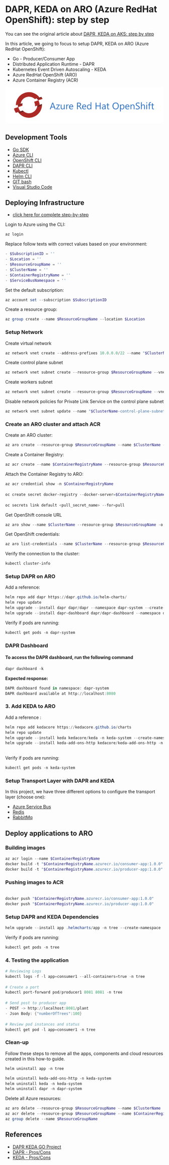 # DAPR, KEDA on ARO (Azure RedHat OpenShift): step by step

You can see the original article about [DAPR, KEDA on AKS: step by step](https://github.com/diegodocs/dapr-keda-go/blob/main/articles/dapr-keda-aks-en-us.md)

In this article, we going to focus to setup DAPR, KEDA on ARO (Azure RedHat OpenShift):

- Go - Producer/Consumer App
- Distributed Application Runtime - DAPR
- Kubernetes Event Driven Autoscaling - KEDA
- Azure RedHat OpenShift (ARO)
- Azure Container Registry (ACR)

![ARO logo](../docs/aro-logo.png)


## Development Tools

- [Go SDK](https://go.dev/dl/)
- [Azure CLI](https://learn.microsoft.com/pt-br/cli/azure/install-azure-cli)
- [OpenShift CLI](https://docs.openshift.com/container-platform/4.11/cli_reference/openshift_cli/getting-started-cli.html)
- [DAPR CLI](https://docs.dapr.io/getting-started/install-dapr-cli/)
- [Kubectl](https://kubernetes.io/pt-br/docs/tasks/tools/)
- [Helm CLI](https://github.com/helm/helm)
- [GIT bash](https://git-scm.com/downloads)
- [Visual Studio Code](https://code.visualstudio.com/download)

## Deploying Infrastructure

- [click here for complete step-by-step](https://github.com/diegodocs/dapr-keda-go/docs/setup-infra.md)

Login to Azure using the CLI:

```powershell
az login
```

Replace follow texts with correct values based on your environment:

```powershell
- $SubscriptionID = ''
- $Location = ''
- $ResourceGroupName = ''
- $ClusterName = ''
- $ContainerRegistryName = ''
- $ServiceBusNamespace = ''
```

Set the default subscription:

```powershell
az account set --subscription $SubscriptionID
```

Create a resource group:

```powershell
az group create --name $ResourceGroupName --location $Location
```

### Setup Network

Create virtual network

```powershell
az network vnet create --address-prefixes 10.0.0.0/22 --name "$ClusterName-vnet" --resource-group $ResourceGroupName
```

Create control plane subnet

```powershell
az network vnet subnet create --resource-group $ResourceGroupName --vnet-name "$ClusterName-vnet" --name "$ClusterName-control-plane-subnet" --address-prefixes 10.0.0.0/23
```

Create workers subnet

```powershell
az network vnet subnet create --resource-group $ResourceGroupName --vnet-name "$ClusterName-vnet" --name "$ClusterName-worker-subnet" --address-prefixes 10.0.2.0/23
```

Disable network policies for Private Link Service on the control plane subnet

```powershell
az network vnet subnet update --name "$ClusterName-control-plane-subnet" --resource-group $ResourceGroupName --vnet-name "$ClusterName-vnet" --disable-private-link-service-network-policies true
```

### Create an ARO cluster and attach ACR

Create an ARO cluster:

```powershell
az aro create --resource-group $ResourceGroupName --name $ClusterName --vnet "$ClusterName-vnet" --master-subnet "$ClusterName-control-plane-subnet" --worker-subnet "$ClusterName-worker-subnet"
```

Create a Container Registry:

```powershell
az acr create --name $ContainerRegistryName --resource-group $ResourceGroupName --sku basic
```

Attach the Container Registry to ARO:

```powershell
az acr credential show -n $ContainerRegistryName

oc create secret docker-registry --docker-server=$ContainerRegistryName.azurecr.io --docker-username=<user name> --docker-password=<your password>--docker-email=unused acr-secret

oc secrets link default <pull_secret_name> --for=pull
```

Get OpenShift console URL

```powershell
az aro show --name $ClusterName --resource-group $ResourceGroupName -o tsv --query consoleProfile
```

Get OpenShift credentials:

```powershell
az aro list-credentials --name $ClusterName --resource-group $ResourceGroupName -o tsv
```

Verify the connection to the cluster:

```powershell
kubectl cluster-info
```

### Setup DAPR on ARO

Add a reference:

```powershell
helm repo add dapr https://dapr.github.io/helm-charts/   
helm repo update
helm upgrade --install dapr dapr/dapr --namespace dapr-system --create-namespace
helm upgrade --install dapr-dashboard dapr/dapr-dashboard --namespace dapr-system --create-namespace
```

Verify if pods are running:

```powershell
kubectl get pods -n dapr-system
```

### DAPR Dashboard

#### To access the DAPR dashboard, run the following command

```powershell
dapr dashboard -k
```

**Expected response:**

```powershell
DAPR dashboard found in namespace: dapr-system
DAPR dashboard available at http://localhost:8080
```

### 3. Add KEDA to ARO

Add a reference :

```powershell
helm repo add kedacore https://kedacore.github.io/charts
helm repo update
helm upgrade --install keda kedacore/keda -n keda-system --create-namespace
helm upgrade --install keda-add-ons-http kedacore/keda-add-ons-http -n keda-system --create-namespace
 
```

Verify if pods are running:

```powershell
kubectl get pods -n keda-system
```

### Setup Transport Layer with DAPR and KEDA

In this project, we have three different options to configure the transport layer (choose one):

- [Azure Service Bus](https://github.com/diegodocs/dapr-keda-go/setup-infra-azsbus.md)
- [Redis](https://github.com/diegodocs/dapr-keda-go/setup-infra-redis.md)
- [RabbitMq](https://github.com/diegodocs/dapr-keda-go/setup-infra-rbmq.md)

## Deploy applications to ARO

### Building images

```powershell
az acr login --name $ContainerRegistryName
docker build -t "$ContainerRegistryName.azurecr.io/consumer-app:1.0.0" -f cmd/consumer/dockerfile .
docker build -t "$ContainerRegistryName.azurecr.io/producer-app:1.0.0" -f cmd/producer/dockerfile .
```

### Pushing images to ACR

```powershell

docker push "$ContainerRegistryName.azurecr.io/consumer-app:1.0.0" 
docker push "$ContainerRegistryName.azurecr.io/producer-app:1.0.0" 
```

### Setup DAPR and KEDA Dependencies

```powershell
helm upgrade --install app .helmcharts/app -n tree --create-namespace
```

Verify if pods are running:

```powershell
kubectl get pods -n tree
```

### 4. Testing the application

```powershell
# Reviewing Logs
kubectl logs -f -l app=consumer1 --all-containers=true -n tree

# Create a port
kubectl port-forward pod/producer1 8081 8081 -n tree

# Send post to producer app
- POST -> http://localhost:8081/plant
- Json Body: {"numberOfTrees":100}

# Review pod instances and status
kubectl get pod -l app=consumer1 -n tree
```

### Clean-up

Follow these steps to remove all the apps, components and cloud resources created in this how-to guide.

```powershell
helm uninstall app -n tree
```

```powershell
helm uninstall keda-add-ons-http -n keda-system
helm uninstall keda -n keda-system
helm uninstall dapr -n dapr-system
```

Delete all Azure resources:

```powershell
az aro delete --resource-group $ResourceGroupName --name $ClusterName
az acr delete --resource-group $ResourceGroupName --name $ContainerRegistryName
az group delete --name $ResourceGroupName
```

## References

- [DAPR KEDA GO Project](https://github.com/diegodocs/dapr-keda-go)
- [DAPR - Pros/Cons](https://github.com/diegodocs/dapr-keda-go/docs/dapr-pros-cons.md)
- [KEDA  - Pros/Cons](https://github.com/diegodocs/dapr-keda-go/docs/keda-pros-cons.md)
